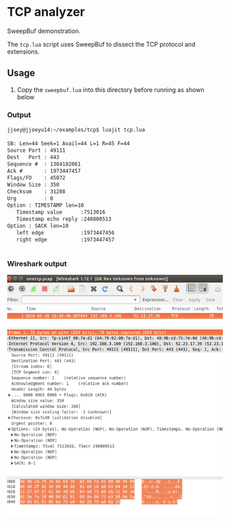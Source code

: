 TCP analyzer
============

SweepBuf demonstration. 


The `tcp.lua` script uses SweepBuf to dissect the  TCP protocol and extensions.

Usage
-----

1. Copy the `sweepbuf.lua` into this directory before running as shown below 


### Output



````
jjoey@jjoeyu14:~/examples/tcp$ luajit tcp.lua 

SB: Len=44 Seek=1 Avail=44 L=1 R=45 F=44
Source Port : 49111
Dest   Port : 443
Sequence #  : 1304102061
Ack #       : 1973447457
Flags/FO    : 45072
Window Size : 350
Checksum    : 31288
Urg         : 0
Option : TIMESTAMP len=10
   Timestamp value      :7513016
   Timestamp echo reply :240800513
Option : SACK len=10
   left edge            :1973447456
   right edge           :1973447457


````



### Wireshark output


![Wirshark output of the same packet](https://github.com/trisulnsm/bitmaul/blob/master/examples/tcp/wiresharktcp.png?raw=true) 




